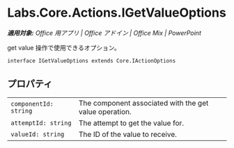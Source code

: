
# <a name="labs.core.actions.igetvalueoptions"></a>Labs.Core.Actions.IGetValueOptions

 _**適用対象:** Office 用アプリ | Office アドイン | Office Mix | PowerPoint_

get value 操作で使用できるオプション。

```
interface IGetValueOptions extends Core.IActionOptions
```


## <a name="properties"></a>プロパティ


|||
|:-----|:-----|
| `componentId: string`|The component associated with the get value operation.|
| `attemptId: string`|The attempt to get the value for.|
| `valueId: string`|The ID of the value to receive.|
